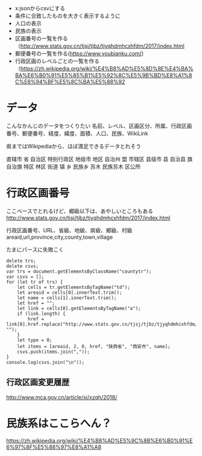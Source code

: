 - x:jsonからcsvにする
- 条件に合致したものを大きく表示するように
- 人口の表示
- 民族の表示
- 区画番号の一覧を作る（http://www.stats.gov.cn/tjsj/tjbz/tjyqhdmhcxhfdm/2017/index.html
- 郵便番号の一覧を作る(https://www.youbianku.com/)
- 行政区画のレベルごとの一覧を作る（https://zh.wikipedia.org/wiki/%E4%B8%AD%E5%8D%8E%E4%BA%BA%E6%B0%91%E5%85%B1%E5%92%8C%E5%9B%BD%E8%A1%8C%E6%94%BF%E5%8C%BA%E5%88%92

# データ
こんなかんじのデータをつくりたい
名前、レベル、区画区分、所属、行政区画番号、郵便番号、経度、緯度、面積、人口、民族、WikiLink

県まではWikipediaから、ほぼ満足できるデータとれそう

直辖市	省	自治区	特别行政区
地级市	地区	自治州	盟
市辖区	县级市	县	自治县	旗	自治旗	特区	林区
街道	镇	乡	民族乡	苏木	民族苏木	区公所

# 行政区画番号
ここベースでとれるけど、郷級以下は、あやしいところもある
http://www.stats.gov.cn/tjsj/tjbz/tjyqhdmhcxhfdm/2017/index.html

行政区画番号、URL、省級、地級、県級、郷級、村級
areaid,url,province,city,county,town,village

たまにパースに失敗こく
```
delete trs;
delete csvs;
var trs = document.getElementsByClassName("countytr");
var csvs = [];
for (let tr of trs) {
    let cells = tr.getElementsByTagName("td");
    let areaid = cells[0].innerText.trim();
    let name = cells[1].innerText.trim();
    let href = "";
    let link = cells[0].getElementsByTagName("a");
    if (link.length) {
        href = link[0].href.replace("http://www.stats.gov.cn/tjsj/tjbz/tjyqhdmhcxhfdm/2017/", "");
    }
    let type = 0;
    let items = [areaid, 2, 0, href, "陕西省", "西安市", name];
    csvs.push(items.join(","));
}
console.log(csvs.join("\n"));
```

## 行政区画変更履歴
http://www.mca.gov.cn/article/sj/xzqh/2018/

# 民族系はここらへん？
https://zh.wikipedia.org/wiki/%E4%B8%AD%E5%9C%8B%E6%B0%91%E6%97%8F%E5%88%97%E8%A1%A8
